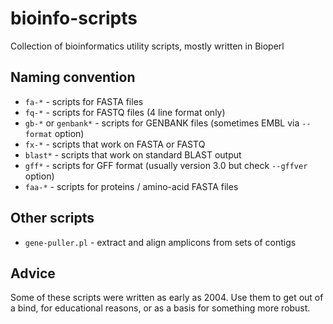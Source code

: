# bioinfo-scripts
Collection of bioinformatics utility scripts, mostly written in Bioperl

## Naming convention
* `fa-*` - scripts for FASTA files
* `fq-*` - scripts for FASTQ files (4 line format only)
* `gb-*` or `genbank*` - scripts for GENBANK files (sometimes EMBL via `--format` option)
* `fx-*` - scripts that work on FASTA or FASTQ
* `blast*` - scripts that work on standard BLAST output
* `gff*` - scripts for GFF format (usually version 3.0 but check `--gffver` option)
* `faa-*` - scripts for proteins / amino-acid FASTA files

## Other scripts
* `gene-puller.pl` - extract and align amplicons from sets of contigs

## Advice
Some of these scripts were written as early as 2004. Use them to get out of
a bind, for educational reasons, or as a basis for something more robust.
